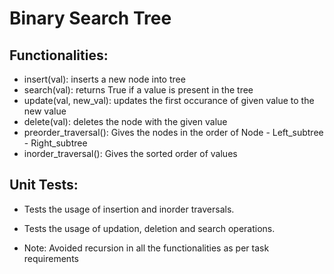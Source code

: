 # Binary Search Tree

## Functionalities:

- insert(val):                  inserts a new node into tree
- search(val):                  returns True if a value is present in the tree
- update(val, new_val):         updates the first occurance of given value to the new value
- delete(val):                  deletes the node with the given value
- preorder_traversal():         Gives the nodes in the order of Node - Left_subtree - Right_subtree
- inorder_traversal():          Gives the sorted order of values

## Unit Tests:

- Tests the usage of insertion and inorder traversals.
- Tests the usage of updation, deletion and search operations.



- Note: Avoided recursion in all the functionalities as per task requirements